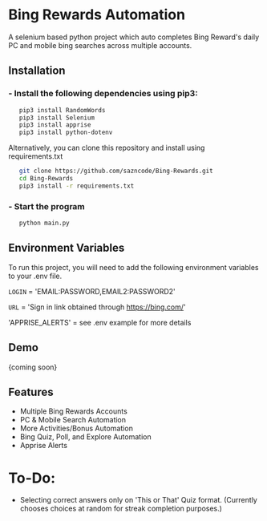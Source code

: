 # Bing Rewards Automation
A selenium based python project which auto completes Bing Reward's daily PC and mobile bing searches across multiple accounts. 

## Installation

### - Install the following dependencies using pip3:
```sh
   pip3 install RandomWords
   pip3 install Selenium
   pip3 install apprise
   pip3 install python-dotenv
   ```
Alternatively, you can clone this repository and install using requirements.txt
```sh
   git clone https://github.com/sazncode/Bing-Rewards.git
   cd Bing-Rewards
   pip3 install -r requirements.txt
   ```
### - Start the program
```sh
   python main.py
```
## Environment Variables

To run this project, you will need to add the following environment variables to your .env file. 

`LOGIN` = 'EMAIL:PASSWORD,EMAIL2:PASSWORD2'

`URL` = 'Sign in link obtained through https://bing.com/'

'APPRISE_ALERTS' = see .env example for more details

## Demo

{coming soon}

## Features

- Multiple Bing Rewards Accounts
- PC & Mobile Search Automation
- More Activities/Bonus Automation
- Bing Quiz, Poll, and Explore Automation
- Apprise Alerts

# To-Do:
- Selecting correct answers only on 'This or That' Quiz format. (Currently chooses choices at random for streak completion purposes.)

